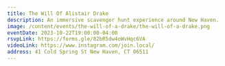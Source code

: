 ```yaml
---
title: The Will Of Alistair Drake
description: An immersive scavenger hunt experience around New Haven.
image: /content/events/the-will-of-a-drake/the-will-of-a-drake.png
eventDate: 2023-10-22T19:00:00-04:00
rsvpLink: https://forms.gle/82bR5dw4oWvHqc6VA
videoLink: https://www.instagram.com/join.local/
address: 41 Cold Spring St New Haven, CT 06511
---
```

